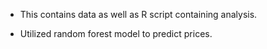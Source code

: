 * This contains data as well as R script containing analysis.

* Utilized random forest model to predict prices. 
